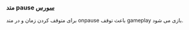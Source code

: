 <h3>
متد pause
<a class="ext-link" href="classes_Tetris_Gameplay.js.html#line24" target="_blank">سورس</a>
</h3>

برای متوقف کردن زمان و در متد onpause باعث توقف gameplay بازی می شود.
